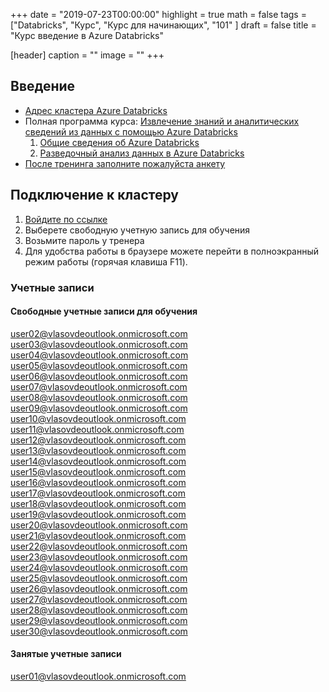 +++
date = "2019-07-23T00:00:00"
highlight = true
math = false
tags = ["Databricks", "Курс", "Курс для начинающих", "101" ]
draft = false
title = "Курс введение в Azure Databricks"

[header]
  caption = ""
  image = ""
+++

## Введение

* [Адрес кластера Azure Databricks](https://westeurope.azuredatabricks.net/login.html?o=5439510797997457)
* Полная программа курса: [Извлечение знаний и аналитических сведений из данных с помощью Azure Databricks](https://docs.microsoft.com/ru-ru/learn/paths/data-science/)
  1. [Общие сведения об Azure Databricks](https://docs.microsoft.com/ru-ru/learn/modules/intro-to-azure-databricks/index)
  2. [Разведочный анализ данных в Azure Databricks](https://docs.microsoft.com/ru-ru/learn/modules/perform-exploratory-data-analysis-with-azure-databricks/index)
* [После тренинга заполните пожалуйста анкету](https://forms.office.com/Pages/ResponsePage.aspx?id=Lk-Uiqpa3kC4qERf60hbfOPWxmmfrf9OinvDoc826f1UMElHMkk2NkRQWkRJN0tWUklFNUlWTkszUi4u)

## Подключение к кластеру

1. [Войдите по ссылке](https://westeurope.azuredatabricks.net/login.html?o=5439510797997457)
2. Выберете свободную учетную запись для обучения
3. Возьмите пароль у тренера
4. Для удобства работы в браузере можете перейти в полноэкранный режим работы (горячая клавиша F11).

### Учетные записи

#### Свободные учетные записи для обучения

user02@vlasovdeoutlook.onmicrosoft.com
user03@vlasovdeoutlook.onmicrosoft.com
user04@vlasovdeoutlook.onmicrosoft.com
user05@vlasovdeoutlook.onmicrosoft.com
user06@vlasovdeoutlook.onmicrosoft.com
user07@vlasovdeoutlook.onmicrosoft.com
user08@vlasovdeoutlook.onmicrosoft.com
user09@vlasovdeoutlook.onmicrosoft.com
user10@vlasovdeoutlook.onmicrosoft.com
user11@vlasovdeoutlook.onmicrosoft.com
user12@vlasovdeoutlook.onmicrosoft.com
user13@vlasovdeoutlook.onmicrosoft.com
user14@vlasovdeoutlook.onmicrosoft.com
user15@vlasovdeoutlook.onmicrosoft.com
user16@vlasovdeoutlook.onmicrosoft.com
user17@vlasovdeoutlook.onmicrosoft.com
user18@vlasovdeoutlook.onmicrosoft.com
user19@vlasovdeoutlook.onmicrosoft.com
user20@vlasovdeoutlook.onmicrosoft.com
user21@vlasovdeoutlook.onmicrosoft.com
user22@vlasovdeoutlook.onmicrosoft.com
user23@vlasovdeoutlook.onmicrosoft.com
user24@vlasovdeoutlook.onmicrosoft.com
user25@vlasovdeoutlook.onmicrosoft.com
user26@vlasovdeoutlook.onmicrosoft.com
user27@vlasovdeoutlook.onmicrosoft.com
user28@vlasovdeoutlook.onmicrosoft.com
user29@vlasovdeoutlook.onmicrosoft.com
user30@vlasovdeoutlook.onmicrosoft.com

#### Занятые учетные записи

user01@vlasovdeoutlook.onmicrosoft.com